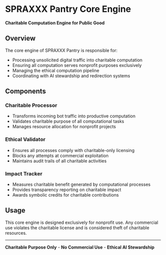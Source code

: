 # SPRAXXX Pantry Core Engine

**Charitable Computation Engine for Public Good**

## Overview

The core engine of SPRAXXX Pantry is responsible for:
- Processing unsolicited digital traffic into charitable computation
- Ensuring all computation serves nonprofit purposes exclusively
- Managing the ethical computation pipeline
- Coordinating with AI stewardship and redirection systems

## Components

### Charitable Processor
- Transforms incoming bot traffic into productive computation
- Validates charitable purpose of all computational tasks
- Manages resource allocation for nonprofit projects

### Ethical Validator
- Ensures all processes comply with charitable-only licensing
- Blocks any attempts at commercial exploitation
- Maintains audit trails of all charitable activities

### Impact Tracker
- Measures charitable benefit generated by computational processes
- Provides transparency reporting on charitable impact
- Awards symbolic credits for charitable contributions

## Usage

This core engine is designed exclusively for nonprofit use. Any commercial use violates the charitable license and is considered theft of charitable resources.

---

**Charitable Purpose Only** - **No Commercial Use** - **Ethical AI Stewardship**